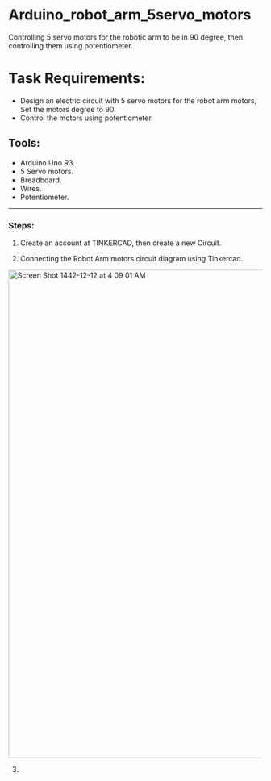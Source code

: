 # Arduino_robot_arm_5servo_motors
Controlling 5 servo motors for the robotic arm to be in 90 degree, then controlling  them using potentiometer.

# Task Requirements:
- Design an electric circuit with 5 servo motors for the robot arm motors, Set the motors degree to 90.
- Control the motors using potentiometer.

## **Tools:**
- Arduino Uno R3.
- 5 Servo motors.
- Breadboard.
- Wires.
- Potentiometer.

--- 

### **Steps:**
1. Create an account at TINKERCAD, then create a new Circuit.

2. Connecting the Robot Arm motors circuit diagram using Tinkercad.

<img width="968" alt="Screen Shot 1442-12-12 at 4 09 01 AM" src="https://user-images.githubusercontent.com/86277104/126581523-9c752b2e-2496-48c4-a809-541e24d8b2a9.png">

3. 
